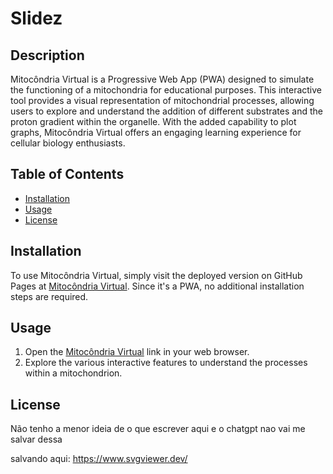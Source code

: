 # Slidez

## Description

Mitocôndria Virtual is a Progressive Web App (PWA) designed to simulate the functioning of a mitochondria for educational purposes. This interactive tool provides a visual representation of mitochondrial processes, allowing users to explore and understand the addition of different substrates and the proton gradient within the organelle. With the added capability to plot graphs, Mitocôndria Virtual offers an engaging learning experience for cellular biology enthusiasts.


## Table of Contents

- [Installation](#installation)
- [Usage](#usage)
- [License](#license)

## Installation

To use Mitocôndria Virtual, simply visit the deployed version on GitHub Pages at [Mitocôndria Virtual](https://mainSpi.github.io). Since it's a PWA, no additional installation steps are required.

## Usage

1. Open the [Mitocôndria Virtual](https://mainSpi.github.io) link in your web browser.
2. Explore the various interactive features to understand the processes within a mitochondrion.

## License

Não tenho a menor ideia de o que escrever aqui e o chatgpt nao vai me salvar dessa

salvando aqui:
https://www.svgviewer.dev/